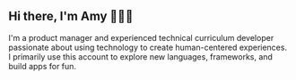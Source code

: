 ## Hi there, I'm Amy 👋👩‍💻

I'm a product manager and experienced technical curriculum developer passionate about using technology to create human-centered experiences. I primarily use this account to explore new languages, frameworks, and build apps for fun.
